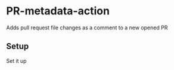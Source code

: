 # PR-metadata-action
Adds pull request file changes as a comment to a new opened PR


## Setup
Set it up
